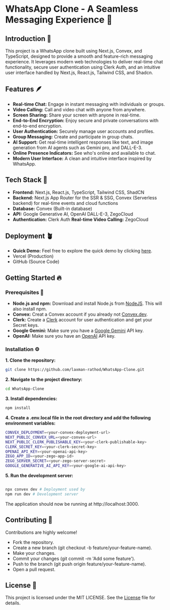 # WhatsApp Clone - A Seamless Messaging Experience 💬

## Introduction 🧩

This project is a WhatsApp clone built using Next.js, Convex, and TypeScript, designed to provide a smooth and feature-rich messaging experience. It leverages modern web technologies to deliver real-time chat functionality, secure user authentication using Clerk Auth, and an intuitive user interface handled by Next.js, React.js, Tailwind CSS, and Shadcn.

## Features 🪶

- **Real-time Chat:** Engage in instant messaging with individuals or groups.
- **Video Calling:** Call and video chat with anyone from anywhere.
- **Screen Sharing:** Share your screen with anyone in real-time.
- **End-to-End Encryption:** Enjoy secure and private conversations with end-to-end encryption.
- **User Authentication:** Securely manage user accounts and profiles.
- **Group Messaging:** Create and participate in group chats.
- **AI Support:** Get real-time intelligent responses like text, and image generation from AI agents such as Gemini pro, and DALL-E-3.
- **Online Presence Indicators:** See who's online and available to chat.
- **Modern User Interface:** A clean and intuitive interface inspired by WhatsApp.

## Tech Stack 🚀

- **Frontend:** Next.js, React.js, TypeScript, Tailwind CSS, ShadCN
- **Backend:** Next.js App Router for the SSR & SSG, Convex (Serverless backend) for real-time events and cloud functions
- **Database:** Convex (Built-in database)
- **API:** Google Generative AI, OpenAI DALL-E-3, ZegoCloud
- **Authentication:** Clerk Auth
  **Real-time Video Calling:** ZegoCloud

## Deployment 🪴

- **Quick Demo:** Feel free to explore the quick demo by clicking [here](https://whatsapp-cloned.vercel.app).
- Vercel (Production)
- GitHub (Source Code)

## Getting Started 🔥

### Prerequisites 🔮

- **Node.js and npm:** Download and install Node.js from [NodeJS](https://nodejs.org/). This will also install npm.
- **Convex:** Creat a Convex account if you already not [Convex.dev](https://convex.dev/).
- **Clerk:** Create a [Clerk](https://clerk.com) account for user authentication and get your Secret keys.
- **Google Gemini:** Make sure you have a [Google Gemini](https://deepmind.google/technologies/gemini/) API key.
- **OpenAI:** Make sure you have an [OpenAI](https://openai.com/) API key.

### Installation ⚙️

**1. Clone the repository:**

```bash
git clone https://github.com/laxman-rathod/WhatsApp-Clone.git
```

**2. Navigate to the project directory:**

```bash
cd WhatsApp-Clone
```

**3. Install dependencies:**

```bash
npm install
```

**4. Create a .env.local file in the root directory and add the following environment variables:**

```bash
CONVEX_DEPLOYMENT=<your-convex-deployment-url>
NEXT_PUBLIC_CONVEX_URL=<your-convex-url>
NEXT_PUBLIC_CLERK_PUBLISHABLE_KEY=<your-clerk-publishable-key>
CLERK_SECRET_KEY=<your-clerk-secret-key>
OPENAI_API_KEY=<your-openai-api-key>
ZEGO_APP_ID=<your-zego-app-id>
ZEGO_SERVER_SECRET=<your-zego-server-secret>
GOOGLE_GENERATIVE_AI_API_KEY=<your-google-ai-api-key>
```

**5. Run the development server:**

```bash

npx convex dev # Deployment used by
npm run dev # Development server
```

The application should now be running at http://localhost:3000.

## Contributing 🤝

Contributions are highly welcome!

- Fork the repository.
- Create a new branch (git checkout -b feature/your-feature-name).
- Make your changes.
- Commit your changes (git commit -m 'Add some feature').
- Push to the branch (git push origin feature/your-feature-name).
- Open a pull request.

## License 📝

This project is licensed under the MIT LICENSE. See the [License](LICENSE) file for details.
